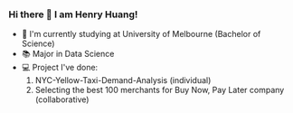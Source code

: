 ### Hi there 👋 I am Henry Huang!

- 📕 I'm currently studying at University of Melbourne (Bachelor of Science)
- 📚 Major in Data Science
- 💻 Project I've done:
  1. NYC-Yellow-Taxi-Demand-Analysis (individual)
  2. Selecting the best 100 merchants for Buy Now, Pay Later company (collaborative)

